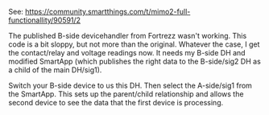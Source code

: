 See: https://community.smartthings.com/t/mimo2-full-functionallity/90591/2

The published B-side devicehandler from Fortrezz wasn't working. This code is a bit sloppy, but not more than the original. Whatever the case, I get the contact/relay and voltage readings now. It needs my B-side DH and modified SmartApp (which publishes the right data to the B-side/sig2 DH as a child of the main DH/sig1).

Switch your B-side device to us this DH. Then select the A-side/sig1 from the SmartApp. This sets up the parent/child relationship and allows the second device to see the data that the first device is processing.

